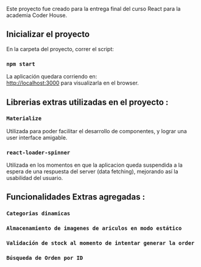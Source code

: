 Este proyecto fue creado para la entrega final del curso React para la academia Coder House.

## Inicializar el proyecto

En la carpeta del proyecto, correr el script:

### `npm start`

La aplicación quedara corriendo en:<br />
 [http://localhost:3000](http://localhost:3000) para visualizarla en el browser.

## Librerias extras utilizadas en el proyecto :
 
 ### `Materialize`

Utilizada para poder facilitar el desarrollo de componentes, y lograr una user interface amigable.

 ### `react-loader-spinner`

 Utilizada en los momentos en que la aplicacion queda suspendida a la espera de una respuesta del server (data fetching), mejorando así la usabilidad del usuario.
 
## Funcionalidades Extras agregadas :

### `Categorias dinamicas`
### `Almacenamiento de imagenes de ariculos en modo estático`
### `Validación de stock al momento de intentar generar la order`
### `Búsqueda de Orden por ID`


